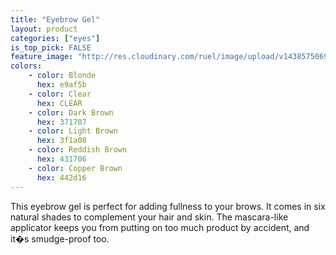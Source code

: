 ```yaml
---
title: "Eyebrow Gel"
layout: product
categories: ["eyes"]
is_top_pick: FALSE
feature_image: "http://res.cloudinary.com/ruel/image/upload/v1438575069/fashion21/picture-20.jpg"
colors:
    - color: Blonde
      hex: e9af5b
    - color: Clear
      hex: CLEAR
    - color: Dark Brown
      hex: 371707
    - color: Light Brown
      hex: 3f1a08
    - color: Reddish Brown
      hex: 431706
    - color: Copper Brown
      hex: 442d16
---
```

This eyebrow gel is perfect for adding fullness to your brows. It comes in six natural shades to complement your hair and skin. The mascara-like applicator keeps you from putting on too much product by accident, and it�s smudge-proof too.